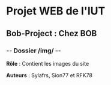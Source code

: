 # Projet WEB de l'IUT
## Bob-Project : Chez BOB
### -- Dossier /img/ --

**Rôle** : Contient les images du site

**Auteurs** :
Sylafrs, Sion77 et RFK78
